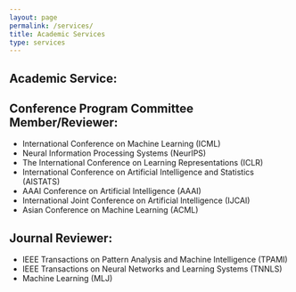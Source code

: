 ```yaml
---
layout: page
permalink: /services/
title: Academic Services
type: services
---
```

## Academic Service:

## Conference Program Committee Member/Reviewer:
- International Conference on Machine Learning (ICML)
- Neural Information Processing Systems (NeurIPS)
- The International Conference on Learning Representations (ICLR)
- International Conference on Artificial Intelligence and Statistics (AISTATS)
- AAAI Conference on Artificial Intelligence (AAAI)
- International Joint Conference on Artificial Intelligence (IJCAI)
- Asian Conference on Machine Learning (ACML)

## Journal Reviewer:
- IEEE Transactions on Pattern Analysis and Machine Intelligence (TPAMI)
- IEEE Transactions on Neural Networks and Learning Systems (TNNLS)
- Machine Learning (MLJ)
